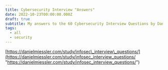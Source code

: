```yaml
---
title: Cybersecurity Interview "Answers"
date: 2022-10-23T00:00:00.000Z
draft: true
subtitle: My answers to the 60 Cybersecurity Interview Questions by DanielMiessler
tags:
  - all
  - security
---
```


[https://danielmiessler.com/study/infosec\_interview\_questions/](https://danielmiessler.com/study/infosec_interview_questions/ "https://danielmiessler.com/study/infosec_interview_questions/")
